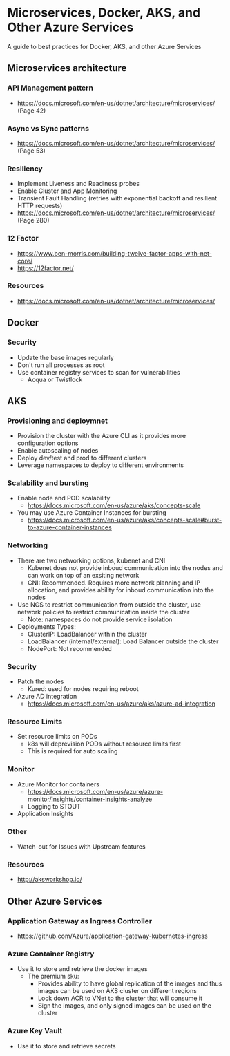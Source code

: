 # Microservices, Docker, AKS, and Other Azure Services

A guide to best practices for Docker, AKS, and other Azure Services

## Microservices architecture

### API Management pattern

- https://docs.microsoft.com/en-us/dotnet/architecture/microservices/ (Page 42)

### Async vs Sync patterns

- https://docs.microsoft.com/en-us/dotnet/architecture/microservices/ (Page 53)

### Resiliency

- Implement Liveness and Readiness probes
- Enable Cluster and App Monitoring
- Transient Fault Handling (retries with exponential backoff and resilient HTTP requests)
- https://docs.microsoft.com/en-us/dotnet/architecture/microservices/ (Page 280)

### 12 Factor

- https://www.ben-morris.com/building-twelve-factor-apps-with-net-core/
- https://12factor.net/

### Resources

- https://docs.microsoft.com/en-us/dotnet/architecture/microservices/


## Docker

### Security

- Update the base images regularly
- Don't run all processes as root
- Use container registry services to scan for vulnerabilities
  - Acqua or Twistlock

## AKS

### Provisioning and deploymnet

- Provision the cluster with the Azure CLI as it provides more configuration options
- Enable autoscaling of nodes
- Deploy dev/test and prod to different clusters
- Leverage namespaces to deploy to different environments

### Scalability and bursting

- Enable node and POD scalability
  - https://docs.microsoft.com/en-us/azure/aks/concepts-scale
- You may use Azure Container Instances for bursting
  - https://docs.microsoft.com/en-us/azure/aks/concepts-scale#burst-to-azure-container-instances


### Networking

- There are two networking options, kubenet and CNI
  - Kubenet does not provide inboud communication into the nodes and can work on top of an exsiting network
  - CNI: Recommended. Requires more network planning and IP allocation, and provides ability for inboud communication into the nodes
- Use NGS to restrict communication from outside the cluster, use network policies to restrict communication inside the cluster
  - Note: namespaces do not provide service isolation
- Deployments Types:
  - ClusterIP: LoadBalancer within the cluster
  - LoadBalancer (internal/external): Load Balancer outside the cluster
  - NodePort: Not recommended

### Security

- Patch the nodes
  - Kured: used for nodes requiring reboot 
- Azure AD integration
  - https://docs.microsoft.com/en-us/azure/aks/azure-ad-integration

### Resource Limits

- Set resource limits on PODs
  - k8s will deprevision PODs without resource limits first
  - This is required for auto scaling

### Monitor

- Azure Monitor for containers
  - https://docs.microsoft.com/en-us/azure/azure-monitor/insights/container-insights-analyze
  - Logging to STOUT
- Application Insights

### Other

- Watch-out for Issues with Upstream features 

### Resources

- http://aksworkshop.io/

## Other Azure Services

### Application Gateway as Ingress Controller

- https://github.com/Azure/application-gateway-kubernetes-ingress

### Azure Container Registry

- Use it to store and retrieve the docker images
  - The premium sku:
    - Provides ability to have global replication of the images and thus images can be used on AKS cluster on different regions
    - Lock down ACR to VNet to the cluster that will consume it
    - Sign the images, and only signed images can be used on the cluster

### Azure Key Vault

- Use it to store and retrieve secrets

